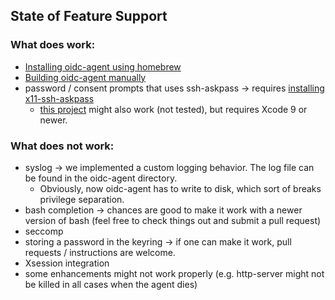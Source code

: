## State of Feature Support
### What does work:
- [Installing oidc-agent using homebrew](#install-with-homebrew)
- [Building oidc-agent manually](#building-oidc-agent-manually)
- password / consent prompts that uses ssh-askpass -> requires [installing
  x11-ssh-askpass](#installing-ssh-askpass)
  - [this project](https://github.com/lukas-zronek/ssh-askpass-mac) might also
    work (not tested), but requires Xcode 9 or newer.

### What does not work:
- syslog -> we implemented a custom logging behavior. The log file can be found
in the oidc-agent directory.
  - Obviously, now oidc-agent has to write to disk, which sort of breaks
    privilege separation.
- bash completion -> chances are good to make it work with a newer version of bash (feel free to check things out and submit a pull request)
- seccomp
- storing a password in the keyring -> if one can make it work, pull requests /
  instructions are welcome.
- Xsession integration
- some enhancements might not work properly (e.g. http-server might not be
    killed in all cases when the agent dies)


